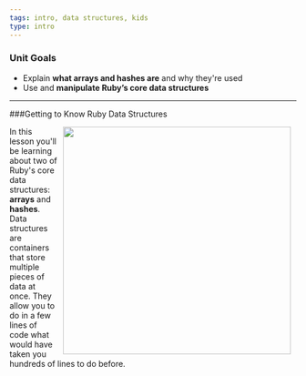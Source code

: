 ```yaml
---
tags: intro, data structures, kids
type: intro
---
```

### Unit Goals
* Explain **what arrays and hashes are** and why they're used
* Use and **manipulate Ruby’s core data structures**

---
###Getting to Know Ruby Data Structures

<img src="https://s3.amazonaws.com/after-school-assets/ruby.png" width="400px" align="right" hspace="10"> In this lesson you'll be learning about two of Ruby's core data structures: **arrays** and **hashes**. Data structures are containers that store multiple pieces of data at once. They allow you to do in a few lines of code what would have taken you hundreds of lines to do before.
